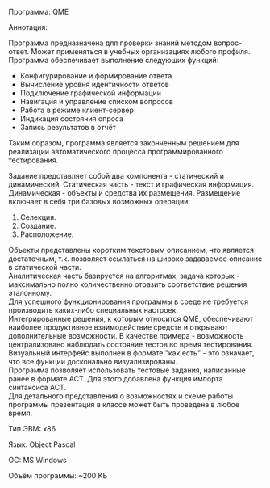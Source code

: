 Программа: QME

Аннотация:

Программа предназначена для проверки знаний методом вопрос-ответ. Может применяться в учебных организациях любого профиля. Программа обеспечивает выполнение следующих  функций:
  - Конфигурирование и формирование ответа
  - Вычисление уровня идентичности ответов
  - Подключение графической информации
  - Навигация и управление списком вопросов
  - Работа в режиме клиент-сервер
  - Индикация состояния опроса
  - Запись результатов в отчёт

Таким образом, программа является законченным решением для реализации автоматического процесса программированного тестирования.

Задание представляет собой два компонента - статический и динамический.
Статическая часть - текст и графическая информация.
Динамическая - объекты и средства их размещения.
Размещение включает в себя три базовых возможных операции:
1. Селекция.
2. Создание.
3. Расположение.

Объекты представлены коротким текстовым описанием, что является достаточным, т.к. позволяет ссылаться на широко задаваемое описание в статической части.  
Аналитическая часть базируется на алгоритмах, задача которых - максимально полно количественно отразить соответствие решения эталонному.  
Для успешного функционирования программы в среде не требуется производить каких-либо специальных настроек.  
Интегрированные решения, к которым относится QME, обеспечивают наиболее продуктивное взаимодействие средств и открывают дополнительные возможности. В качестве примера - возможность централизовано наблюдать состояние тестов во время тестирования. Визуальный интерфейс выполнен в формате "как есть" - это означает, что все функции досконально визуализированы.  
Программа позволяет использовать тестовые задания, написанные ранее в формате АСТ. Для этого добавлена функция импорта синтаксиса АСТ.  
Для детального представления о возможностях и схеме работы программы презентация в классе может быть проведена в любое время.

Тип ЭВМ: x86

Язык: Object Pascal

ОС: MS Windows

Объём
программы: ~200 КБ
